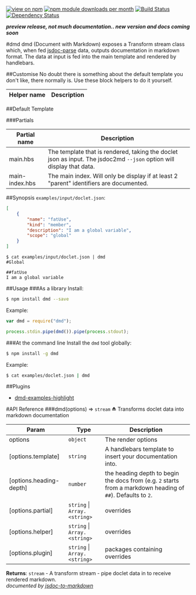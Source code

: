 [![view on npm](http://img.shields.io/npm/v/dmd.svg)](https://www.npmjs.org/package/dmd)
[![npm module downloads per month](http://img.shields.io/npm/dm/dmd.svg)](https://www.npmjs.org/package/dmd)
[![Build Status](https://travis-ci.org/75lb/dmd.svg?branch=master)](https://travis-ci.org/75lb/dmd)
[![Dependency Status](https://david-dm.org/75lb/dmd.svg)](https://david-dm.org/75lb/dmd)

***preview release, not much documentation.. new version and docs coming soon***

#dmd
dmd (Document with Markdown) exposes a Transform stream class which, when fed [jsdoc-parse](https://github.com/75lb/jsdoc-parse) data, outputs documentation in markdown format. The data at input is fed into the main template and rendered by handlebars. 

##Customise
No doubt there is something about the default template you don't like, there normally is. Use these block helpers to do it yourself.

| Helper name  | Description |
| ------------ | ----------- |


##Default Template

###Partials

| Partial name  | Description |
| ------------- | ----------- |
| main.hbs | The template that is rendered, taking the doclet json as input. The jsdoc2md `--json` option will display that data. |
| main-index.hbs | The main index. Will only be display if at least 2 "parent" identifiers are documented. |



##Synopsis
`examples/input/doclet.json`:
```json
[
    {
        "name": "fatUse",
        "kind": "member",
        "description": "I am a global variable",
        "scope": "global"
    }
]
```
```
$ cat examples/input/doclet.json | dmd
#Global

##fatUse
I am a global variable
```

##Usage
###As a library
Install:
```sh
$ npm install dmd --save
```
Example:
```js
var dmd = require("dmd");

process.stdin.pipe(dmd()).pipe(process.stdout);
```

###At the command line
Install the `dmd` tool globally: 
```sh
$ npm install -g dmd
```
Example:
```sh
$ cat examples/doclet.json | dmd
```

##Plugins
* [dmd-examples-highlight](https://github.com/75lb/dmd-examples-highlight)
    
#API Reference
<a name="exp_module_dmd--dmd"></a>
###dmd(options) ⇒ <code>stream</code> ⏏
Transforms doclet data into markdown documentation

| Param | Type | Description |
| ----- | ---- | ----------- |
| options | <code>object</code> | The render options |
| \[options.template\] | <code>string</code> | A handlebars template to insert your documentation into. |
| \[options.heading-depth\] | <code>number</code> | the heading depth to begin the docs from (e.g. `2` starts from a markdown heading of `##`). Defaults to `2`. |
| \[options.partial\] | <code>string</code> \| <code>Array.&lt;string&gt;</code> | overrides |
| \[options.helper\] | <code>string</code> \| <code>Array.&lt;string&gt;</code> | overrides |
| \[options.plugin\] | <code>string</code> \| <code>Array.&lt;string&gt;</code> | packages containing overrides |

**Returns**: <code>stream</code> - A transform stream - pipe doclet data in to receive rendered markdown.  
*documented by [jsdoc-to-markdown](https://github.com/75lb/jsdoc-to-markdown)*
